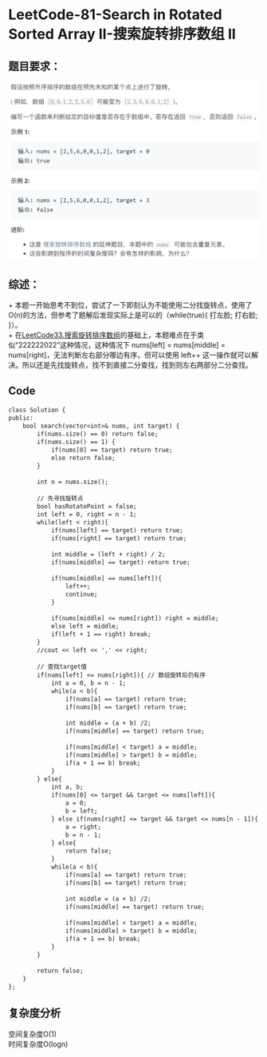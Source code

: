 # LeetCode-81-Search in Rotated Sorted Array II-搜索旋转排序数组 II

## 题目要求：
![avatar](https://github.com/JakeChanFangZiyuan20/MyLeetCode/blob/master/img/81.png)

## 综述：  
\+ 本题一开始思考不到位，尝试了一下即刻认为不能使用二分找旋转点，使用了O(n)的方法，但参考了题解后发现实际上是可以的（while(true){ 打左脸; 打右脸; }）。  
\+ 在[LeetCode33.搜索旋转排序数组](https://leetcode-cn.com/problems/search-in-rotated-sorted-array/)的基础上，本题难点在于类似“222222022”这种情况，这种情况下 nums[left] = nums[middle] = nums[right]，无法判断左右部分哪边有序，但可以使用 left++ 这一操作就可以解决。所以还是先找旋转点，找不到直接二分查找，找到则左右两部分二分查找。

## Code
```
class Solution {
public:
    bool search(vector<int>& nums, int target) {
        if(nums.size() == 0) return false;
        if(nums.size() == 1) {
            if(nums[0] == target) return true;
            else return false;
        }

        int n = nums.size();

        // 先寻找旋转点
        bool hasRotatePoint = false;
        int left = 0, right = n - 1;
        while(left < right){
            if(nums[left] == target) return true;
            if(nums[right] == target) return true;

            int middle = (left + right) / 2;
            if(nums[middle] == target) return true;

            if(nums[middle] == nums[left]){
                left++;
                continue;
            }

            if(nums[middle] <= nums[right]) right = middle;
            else left = middle;
            if(left + 1 == right) break;
        }
        //cout << left << ',' << right;

        // 查找target值
        if(nums[left] <= nums[right]){ // 数组旋转后仍有序
            int a = 0, b = n - 1;
            while(a < b){
                if(nums[a] == target) return true;
                if(nums[b] == target) return true;

                int middle = (a + b) /2;
                if(nums[middle] == target) return true;

                if(nums[middle] < target) a = middle;
                if(nums[middle] > target) b = middle;
                if(a + 1 == b) break;
            }
        } else{
            int a, b;
            if(nums[0] <= target && target <= nums[left]){
                a = 0;
                b = left;
            } else if(nums[right] <= target && target <= nums[n - 1]){
                a = right;
                b = n - 1;
            } else{
                return false;
            }
            while(a < b){
                if(nums[a] == target) return true;
                if(nums[b] == target) return true;

                int middle = (a + b) /2;
                if(nums[middle] == target) return true;

                if(nums[middle] < target) a = middle;
                if(nums[middle] > target) b = middle;
                if(a + 1 == b) break;
            }
        }

        return false;
    }
};
```


## 复杂度分析
空间复杂度O(1)  
时间复杂度O(logn)

